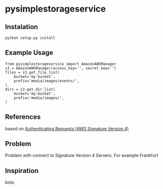 # pysimplestorageservice

## Instalation
    python setup.py install

## Example Usage
    from pysimplestorageservice import AmazonAWSManager
    s3 = AmazonAWSManager(access_key='', secret_key='')
    files = s3.get_file_list(
        bucket='my-bucket',
        prefix='media/images/events/',
    )
    dirs = s3.get_dir_list(
        bucket='my-bucket',
        prefix='media/images/',
    )

## References
based on [Authenticating Requests (AWS Signature Version 4)](http://docs.aws.amazon.com/AmazonS3/latest/API/bucket-policy-s3-sigv4-conditions.html)

## Problem
Problem with connect to Signature Version 4 Servers. For example Frankfurt

## Inspiration
boto